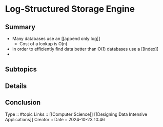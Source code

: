 # Log-Structured Storage Engine

## Summary

- Many databases use an [[append only log]]
	- Cost of a lookup is O(n)
- In order to efficiently find data better than O(1) databases use a [[Index]]
- 
## Subtopics

## Details

## Conclusion


Type :: #topic
Links :: [[Computer Science]] [[Designing Data Intensive Applications]]
Creator ::
Date ::  2024-10-23 10:46